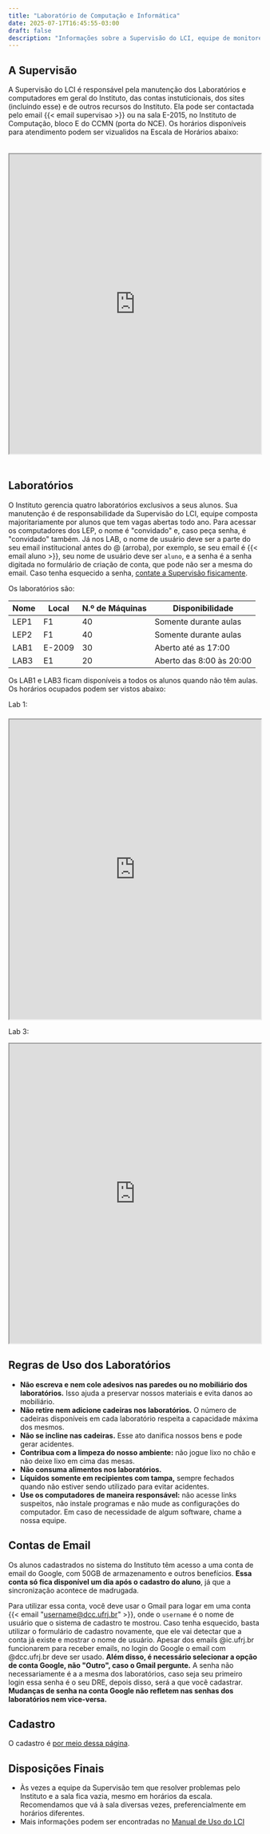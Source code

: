 ```yaml
---
title: "Laboratório de Computação e Informática"
date: 2025-07-17T16:45:55-03:00
draft: false
description: "Informações sobre a Supervisão do LCI, equipe de monitores que gerencia os LCI, sobre o LCI e sobre o cadastro dos alunos do Instituto"
---
```


## A Supervisão

A Supervisão do LCI é responsável pela manutenção dos Laboratórios e computadores em geral do Instituto, das contas instuticionais, dos sites (incluindo esse) e de outros recursos do Instituto. Ela pode ser contactada pelo email {{< email supervisao >}} ou na sala E-2015, no Instituto de Computação, bloco E do CCMN (porta do NCE). Os horários disponíveis para atendimento podem ser vizualidos na Escala de Horários abaixo:

<iframe src="https://calendar.google.com/calendar/u/0/embed?src=dcc.ufrj.br_po6evqil7ddfudsk1loul3p5to@group.calendar.google.com&ctz=America/Sao_Paulo&mode=WEEK" width="100%" height="600" scrolling="no" style="margin: 20px 0;"></iframe>

## Laboratórios

O Instituto gerencia quatro laboratórios exclusivos a seus alunos. Sua manutenção é de responsabilidade da Supervisão do LCI, equipe composta majoritariamente por alunos que tem vagas abertas todo ano. Para acessar os computadores dos LEP, o nome é "convidado" e, caso peça senha, é "convidado" também. Já nos LAB, o nome de usuário deve ser a parte do seu email institucional antes do @ (arroba), por exemplo, se seu email é {{< email aluno >}}, seu nome de usuário deve ser `aluno`, e a senha é a senha digitada no formulário de criação de conta, que pode não ser a mesma do email. Caso tenha esquecido a senha, [contate a Supervisão fisicamente](#a-supervisão).

Os laboratórios são:

| Nome | Local  | N.º de Máquinas | Disponibilidade          |
|------|--------|-----------------|--------------------------|
| LEP1 | F1     | 40              | Somente durante aulas    |
| LEP2 | F1     | 40              | Somente durante aulas    |
| LAB1 | E-2009 | 30              | Aberto até as 17:00      |
| LAB3 | E1     | 20              | Aberto das 8:00 às 20:00 |

Os LAB1 e LAB3 ficam disponíveis a todos os alunos quando não têm aulas. Os horários ocupados podem ser vistos abaixo:

Lab 1:

<div style="margin: 20px 0;">
<iframe src="https://calendar.google.com/calendar/u/0/embed?src=dcc.ufrj.br_34373636333433373431@resource.calendar.google.com&ctz=America/Sao_Paulo&mode=WEEK" width="100%" height="600" scrolling="no"></iframe>

Lab 3:

<iframe src="https://calendar.google.com/calendar/u/0/embed?src=dcc.ufrj.br_333831383837313533@resource.calendar.google.com&ctz=America/Sao_Paulo&mode=WEEK" width="100%" height="600" scrolling="no"></iframe>
</div>

## Regras de Uso dos Laboratórios

- **Não escreva e nem cole adesivos nas paredes ou no mobiliário dos laboratórios.** Isso ajuda a preservar nossos materiais e evita danos ao mobiliário.
- **Não retire nem adicione cadeiras nos laboratórios.** O número de cadeiras disponíveis em cada laboratório respeita a capacidade máxima dos mesmos.
- **Não se incline nas cadeiras.** Esse ato danifica nossos bens e pode gerar acidentes.
- **Contribua com a limpeza do nosso ambiente:** não jogue lixo no chão e não deixe lixo em cima das mesas.
- **Não consuma alimentos nos laboratórios.**
- **Líquidos somente em recipientes com tampa,** sempre fechados quando não estiver sendo utilizado para evitar acidentes.
- **Use os computadores de maneira responsável:** não acesse links suspeitos, não instale programas e não mude as configurações do computador. Em caso de necessidade de algum software, chame a nossa equipe.

## Contas de Email

Os alunos cadastrados no sistema do Instituto têm acesso a uma conta de email do Google, com 50GB de armazenamento e outros benefícios. **Essa conta só fica disponível um dia após o cadastro do aluno**, já que a sincronização acontece de madrugada.

Para utilizar essa conta, você deve usar o Gmail para logar em uma conta {{< email "username@dcc.ufrj.br" >}}, onde o `username` é o nome de usuário que o sistema de cadastro te mostrou. Caso tenha esquecido, basta utilizar o formulário de cadastro novamente, que ele vai detectar que a conta já existe e mostrar o nome de usuário. Apesar dos emails @ic.ufrj.br funcionarem para receber emails, no login do Google o email com @dcc.ufrj.br deve ser usado. **Além disso, é necessário selecionar a opção de conta Google, não "Outro", caso o Gmail pergunte.** A senha não necessariamente é a a mesma dos laboratórios, caso seja seu primeiro login essa senha é o seu DRE, depois disso, será a que você cadastrar. **Mudanças de senha na conta Google não refletem nas senhas dos laboratórios nem vice-versa.**

<!--
UM DIA VOLTARÁ

## Login do Wifi
-->

## Cadastro

O cadastro é [por meio dessa página](/info/cadastro/).

## Disposições Finais

- Às vezes a equipe da Supervisão tem que resolver problemas pelo Instituto e a sala fica vazia, mesmo em horários da escala. Recomendamos que vá à sala diversas vezes, preferencialmente em horários diferentes.
- Mais informações podem ser encontradas no [Manual de Uso do LCI](https://docs.google.com/document/d/129TvHxSG_etqP_VcKAF9QezvCrH0ACh4tb22CJjxb0E/edit?usp=drive_link)

